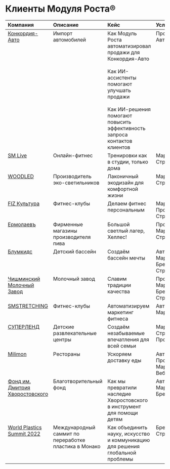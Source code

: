 <!-- Добавляем встроенные стили для выравнивания по верхнему краю -->
<style>
/* Выравнивание содержимого ячеек таблицы по верхнему краю */
td, th {
  vertical-align: top;
}
</style>

# Клиенты Модуля Роста®

<!-- Таблица с двойными переносами строк в ячейке "Кейс" -->
| Компания                                           | Описание                                       | Кейс                                                                                                                                                                                    | Услуги                                                |
|:----------------------------------------------------|:-----------------------------------------------|:----------------------------------------------------------------------------------------------------------------------------------------------------------------------------------------|:------------------------------------------------------|
| [Конкордия-Авто](/clients/konkordiya-auto) | Импорт автомобилей                             | Как Модуль Роста автоматизировал продажи для Конкордия-Авто<br><br>Как ИИ-ассистенты помогают улучшать продажи<br><br>Как ИИ-решения помогают повысить эффективность запроса контактов клиентов | Продажи, Автоматизация                                |
| [SM Live](/clients/sm-live)                                            | Онлайн-фитнес                                  | Тренировки как в студии, только дома                                                                                                                                                   | Маркетинг, Стратегия, Веб                             |
| [WOODLED](/clients/woodled)                                             | Производитель эко-светильников                 | Лаконичный экодизайн для комфортной жизни                                                                                                                                              | Маркетинг, Стратегия, Веб                             |
| [FIZ Культура](/clients/fiz-kultura)                                        | Фитнес-клубы                                   | Делаем фитнес персональным                                                                                                                                                             | Маркетинг, Продажи, Стратегия                         |
| [Ермолаевъ](/clients/ermolaev)                                           | Фирменные магазины производителя пива          | Большой светлый лагер, Хеллес!                                                                                                                                                          | Продажи, Маркетинг, Стратегия                         |
| [Блумкидс](/clients/bloomkids)                                            | Детский бассейн                                | Создаём бассейн мечты                                                                                                                                                                   | Автоматизация, Маркетинг, Брендинг, Веб, Стратегия    |
| [Чишминский Молочный Завод](/clients/chishminskiy)                           | Молочный завод                                 | Славим традиции качества                                                                                                                                                               | Продажи, Маркетинг, Брендинг, Веб, Стратегия          |
| [SMSTRETCHING](/clients/smstretching)                                        | Фитнес-клубы                                   | Автоматизируем маркетинг фитнеса                                                                                                                                                       | Автоматизация, Маркетинг                              |
| [СУПЕРЛЕНД](/clients/superland)                                           | Детские развлекательные центры                 | Создаём незабываемые впечатления для всей семьи                                                                                                                                       | Маркетинг, Стратегия, Продажи                         |
| [Milimon](/clients/milimon)                                             | Рестораны                                      | Ускоряем доставку еды                                                                                                                                                                  | Автоматизация, Продажи, Маркетинг, Веб, Стратегия     |
| [Фонд им. Дмитрия Хворостовского](/clients/hvorostovsky-foundation)                      | Благотворительный фонд                         | Как мы превратили наследие Хворостовского в инструмент для помощи детям                                                                                                                 | Автоматизация, Маркетинг, Брендинг, Веб               |
| [World Plastics Summit 2022](/clients/world-plastics-summit-2022)                          | Международный саммит по переработке пластика в Монако | Как объединить науку, искусство и коммуникацию для решения глобальной проблемы                                                                                                            | Брендинг, Веб, Стратегия                              |
